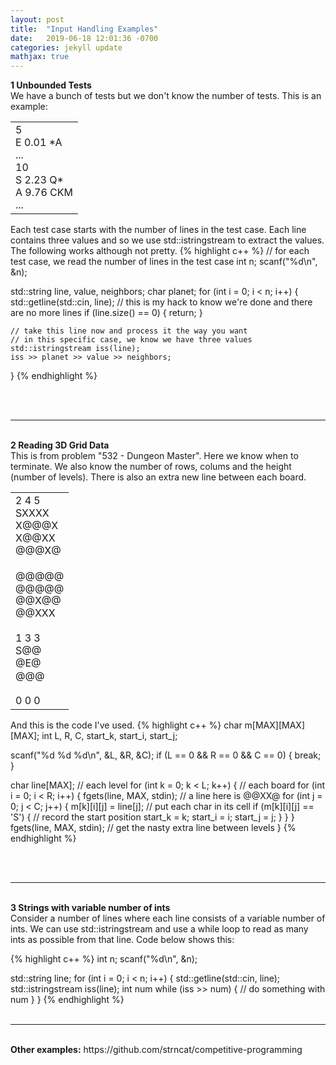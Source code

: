 ```yaml
---
layout: post
title:  "Input Handling Examples"
date:   2019-06-18 12:01:36 -0700
categories: jekyll update
mathjax: true
---
```

<b>1 Unbounded Tests</b><br>
We have a bunch of tests but we don't know the number of tests. This is an example:<br>
<table>
	<td>
5 <br>
E 0.01 *A <br>
... <br>
10 <br>
S 2.23 Q* <br>
A 9.76 CKM <br>
...
</td>
</table>

Each test case starts with the number of lines in the test case. Each line contains three values and so we use std::istringstream to extract the values. The following works although not pretty. 
{% highlight c++ %}
// for each test case, we read the number of lines in the test case
int n;
scanf("%d\n", &n);

std::string line, value, neighbors;
char planet;
for (int i = 0; i < n; i++) {
    std::getline(std::cin, line);
	// this is my hack to know we're done and there are no more lines
    if (line.size() == 0) { return; }
	
	// take this line now and process it the way you want
	// in this specific case, we know we have three values
    std::istringstream iss(line);
    iss >> planet >> value >> neighbors;
}
{% endhighlight %}

<br>
<br>
<!------------------------------------------------------------------------------------>
<hr>
<br>
<b>2 Reading 3D Grid Data</b><br>
This is from problem "532 - Dungeon Master". Here we know when to terminate. We also know the number of rows, colums and the height (number of levels). There is also an extra new line between each board.

<table>
<td>
2 4 5 <br>
SXXXX <br>
X@@@X <br>
X@@XX <br>
@@@X@<br>
<br>
@@@@@ <br>
@@@@@ <br>
@@X@@ <br>
@@XXX <br>
<br>
1 3 3 <br>
S@@<br>
@E@ <br>
@@@ <br>
<br>
0 0 0
</td>
</table>

And this is the code I've used.
{% highlight c++ %}
char m[MAX][MAX][MAX];
int L, R, C, start_k, start_i, start_j;

scanf("%d %d %d\n", &L, &R, &C);
if (L == 0 && R == 0 && C == 0) { break; }

char line[MAX];
// each level
for (int k = 0; k < L; k++) {
    // each board
    for (int i = 0; i < R; i++) {
        fgets(line, MAX, stdin); // a line here is @@XX@
        for (int j = 0; j < C; j++) {
            m[k][i][j] = line[j]; // put each char in its cell
            if (m[k][i][j] == 'S') { // record the start position
                start_k = k;
                start_i = i;
                start_j = j;
            }
        }
    }
    fgets(line, MAX, stdin); // get the nasty extra line between levels
}
{% endhighlight %}

<br>
<br>
<!------------------------------------------------------------------------------------>
<hr>
<br>
<b>3 Strings with variable number of ints</b><br>
Consider a number of lines where each line consists of a variable number of ints. We can use std::istringstream and use a while loop to read as many ints as possible from that line. Code below shows this:

{% highlight c++ %}
int n;
scanf("%d\n", &n);

std::string line;
for (int i = 0; i < n; i++) {
    std::getline(std::cin, line);
    std::istringstream iss(line);
    int num
    while (iss >> num) {
        // do something with num
    }
}
{% endhighlight %}
<br>
<br>

<!------------------------------------------------------------------------------------>
<hr>
<br>
<b>Other examples:</b> 
https://github.com/strncat/competitive-programming

